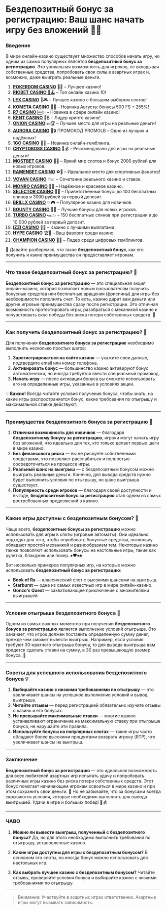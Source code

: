 # Бездепозитный бонус за регистрацию: Ваш шанс начать игру без вложений 🎰🎁


### Введение
В мире онлайн-казино существует множество способов начать игру, но одним из самых популярных является **бездепозитный бонус за регистрацию**. Это уникальная возможность для игроков, не вкладывая собственные средства, попробовать свои силы в азартных играх и, возможно, даже выиграть реальные деньги. 
1. [**POKERDOM CASINO**](https://4pd-stat.com/click/65c385136bcc63141167f1e3/4450/13807/subaccount) 🎰🔥 – Лучшее казино!
1. [**RIOBET CASINO** 🌟🕹️](https://tracker.rioaffi.com/link?btag=1027246_346134) – Топ онлайн казино 10!
1. [**LEX CASINO**](https://lex-ircp01.com/c71ab4dfb) 🎯🎮 – Лучшее казино с большим выбором слотов!
1. [**KOMETA CASINO**](https://stars-flight.com/s2371995e) 🚀🎁 – Новинка Августа: бонусы 500 FS + 255%!
1. [**R7 CASINO**](https://aristocratic-hall.com/s9f210880) 🆕✨ – Новинка в сфере онлайн казино!
1. [**KENT CASINO**](https://passage-through-deserts.com/de0514c15) 💎₿ – Лидер крипто казино!
1. [**ONION CASINO**](https://obclk001-2d.top/click?offer_id=986&partner_id=10542&landing_id=1798&utm_medium=affiliate&sub_1=oncasino3) 💵🏆 – Лучшее место для игры на реальные деньги!
1. [**AURORA CASINO**](https://10trafic-stat2.com/click/668546566bcc6313411604c7/6766/15114/subaccount?promocode=PROMOLB) 🌌🔒 ПРОМОКОД PROMOLB – Одно из лучших и надёжных!
1. [**1GO CASINO**](https://1go-ircp01.com/ce015f410) 🎉🎲 – Новинка онлайн-гемблинга.
1. [**CRYPTOBOSS CASINO**](https://cryptobossc.online/d847bcfa9) 👑💰 – Рекомендовано для игры на реальные деньги!
1. [**MOSTBET CASINO**](https://ktbtis024ifqfn0mst.com/beQs) 🎡💫 – Яркий мир слотов и бонус 2000 рублей для новых игроков.
1. [**RAMENBET CASINO**](https://get.saltyram.com/ru/registration?apkpop=0&partner=p24970p3296034p5526) ⚽🏅 – Идеальное место для спортивных фанатов!
1. [**VOVAN CASINO**](https://vovan.site/d2375cf9b) 🃏📈 – Сочетание реального казино и ставок.
1. [**MONRO CASINO**](https://mnr-ircp01.com/c3ce72a2c) 🌟💖 – Надёжное и красивое казино.
1. [**SELECTOR CASINO**](https://gosel.pl/SELVK) 🎁🎉 – Приветственный бонус: до 100 бесплатных спинов и 3000 рублей за первый депозит.
1. [**BRILLX CASINO**](https://brillx.pub/BRIVK) 💥🎮 – Популярное казино для новичков.
1. [**BOUNTY CASINO**](https://bounty-casino.de/BOVK) 🎯🎁 – Лучшие бонусы для новых игроков.
1. [**TURBO CASINO**](https://turbo-casino.pro/TURVK) 🏎️💥 – 150 бесплатных спинов при регистрации и до 10 000 рублей за первый депозит.
1. [**IZZI CASINO**](https://izzi-fr03.com/ca7c8a7b7) 💸🔝 – Казино с лучшими выплатами.
1. [**HYPE CASINO**](https://hypekaz.com/dc2f44ad0) 🏆🎉 – Ваш фаворит среди казино.
1. [**CHAMPION CASINO**](https://champcasino.ink/pobeda/doa-hats?p80412p305331p112c) 🥇🎰 – Лидер среди цифровых гемблингов.


🎰 Давайте разберемся, что такое **бездепозитный бонус**, как его получить и какие преимущества он предоставляет игрокам. 

---

### Что такое бездепозитный бонус за регистрацию? 🎁

**Бездепозитный бонус за регистрацию** — это специальная акция онлайн-казино, которая позволяет новым пользователям получить бонусные средства или бесплатные вращения (фриспины) для игры без необходимости пополнять счет. То есть, казино дарит вам деньги или другие игровые преимущества сразу после регистрации. Это отличная возможность протестировать игры, разобраться с механикой казино и почувствовать вкус победы без риска потери собственных средств. 🎲

---

### Как получить бездепозитный бонус за регистрацию? 🤑

Для получения **бездепозитного бонуса за регистрацию** необходимо выполнить несколько простых шагов:

1. **Зарегистрироваться на сайте казино** — укажите свои данные, подтвердите email или номер телефона.
2. **Активировать бонус** — большинство казино активируют бонус автоматически, но иногда требуется ввести специальный промокод.
3. **Начать игру** — после активации бонуса вы сможете использовать его на определенные игры, указанные в условиях акции.

💡 **Важно!** Всегда читайте условия получения бонуса, чтобы знать, на какие игры распространяется бонус, какие требования по отыгрышу и максимальной ставке действуют.

---

### Преимущества бездепозитного бонуса за регистрацию 🎉

1. **Отличная возможность для новичков** — благодаря **бездепозитному бонусу за регистрацию**, игроки могут начать игру без вложений, что идеально для тех, кто только делает первые шаги в мире казино.
2. **Без финансового риска** — вы не рискуете собственными средствами, что позволяет расслабиться и полностью сосредоточиться на процессе игры.
3. **Реальный шанс на выигрыш** — с бездепозитным бонусом можно выиграть реальные деньги. Конечно, для вывода средств нужно будет выполнить условия по отыгрышу, но шанс выигрыша существует.
4. **Популярность среди игроков** — благодаря своей доступности и выгоде, **бездепозитный бонус за регистрацию** стал одним из самых востребованных предложений в казино.

---

### Какие игры доступны с бездепозитным бонусом? 🎰

Чаще всего, **бездепозитные бонусы за регистрацию** можно использовать для игры в слоты (игровые автоматы). Они идеально подходят для того, чтобы опробовать бонусные средства, поскольку обладают простой механикой и разнообразием тем. Некоторые казино также позволяют использовать бонусы на настольные игры, такие как рулетка, блэкджек или покер. ♠️♥️♦️♣️

Вот несколько примеров популярных игр, на которые можно использовать **бездепозитный бонус за регистрацию**:
- **Book of Ra** — классический слот с высокими шансами на выигрыш.
- **Starburst** — одна из самых известных игр в мире онлайн-казино.
- **Gonzo's Quest** — захватывающее приключение с множителями выигрышей.
  
---

### Условия отыгрыша бездепозитного бонуса 💼

Одним из самых важных моментов при получении **бездепозитного бонуса за регистрацию** является выполнение условий отыгрыша. Это означает, что игрок должен поставить определенную сумму денег, прежде чем сможет вывести выигрыш. Например, если условия требуют 30-кратного отыгрыша бонуса, то для вывода выигрыша вам придется сделать ставки на сумму, в 30 раз превышающую размер бонуса. 🔄

---

### Советы для успешного использования бездепозитного бонуса 💡

1. **Выбирайте казино с низкими требованиями по отыгрышу** — это увеличивает шансы на успешное выполнение условий и вывод выигрыша.
2. **Читайте отзывы** — перед регистрацией обязательно изучите отзывы о казино и его бонусах.
3. **Не превышайте максимальные ставки** — многие казино устанавливают ограничение на максимальную ставку при отыгрыше бонуса, не нарушайте эти правила.
4. **Используйте бонусы на популярных слотах** — такие игры часто обладают более высокими процентами возврата игроку (RTP), что увеличивает шансы на выигрыш.

---

### Заключение

**Бездепозитный бонус за регистрацию** — это идеальная возможность для всех любителей азартных игр испытать удачу и попробовать различные игры казино без риска потери собственных средств. Этот бонус помогает начинающим игрокам освоиться в мире казино и при этом сохранить свои деньги. 🎉 Но не забывайте, что за бонусами всегда скрываются условия, которые необходимо выполнить для вывода выигрышей. Удачи в игре и больших побед! 🎲💰

---

### ЧАВО

1. **Можно ли вывести выигрыш, полученный с бездепозитного бонуса?**
   Да, но для этого необходимо выполнить требования по отыгрышу, установленные казино.

2. **Какие игры доступны для игры с бездепозитным бонусом?**
   В основном это слоты, но иногда бонус можно использовать для настольных игр.

3. **Как выбрать лучшее казино с бездепозитным бонусом?**
   Читайте отзывы, проверяйте условия бонуса и выбирайте казино с низкими требованиями по отыгрышу.

---

> Внимание: Участвуйте в азартных играх ответственно. Азартные игры могут вызывать зависимость. 

